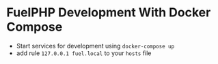 # FuelPHP Development With Docker Compose

- Start services for development using `docker-compose up`
- add rule `127.0.0.1 fuel.local` to your `hosts` file
